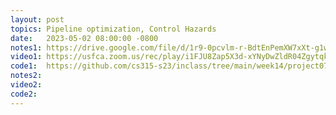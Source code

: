 ```yaml
---
layout: post
topics: Pipeline optimization, Control Hazards
date:   2023-05-02 08:00:00 -0800
notes1: https://drive.google.com/file/d/1r9-0pcvlm-r-BdtEnPemXW7xXt-g1wbI/view?usp=sharing 
video1: https://usfca.zoom.us/rec/play/i1FJU8Zap5X3d-xYNyDwZldR04ZgytqkWWTIsDMivSSkBAi3D8l1gag6nhlWK1bZ7uMwla8Dj0-bPzTF.Pdb2TBRl7OXNXBCP?canPlayFromShare=true&from=share_recording_detail&continueMode=true&componentName=rec-play&originRequestUrl=https%3A%2F%2Fusfca.zoom.us%2Frec%2Fshare%2Fi-fAh951qmmQ5ABy5YWxAtw7tTCe170V6eO5iI4zs3XunT3uh9b0XLNxd-vqLMvd._34ADLlzaKFq41Ks 
code1:  https://github.com/cs315-s23/inclass/tree/main/week14/project07-given
notes2: 
video2: 
code2:
---
```

